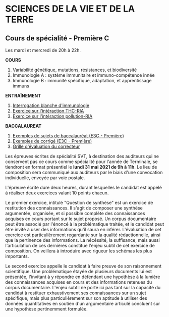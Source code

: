 # SCIENCES DE LA VIE ET DE LA TERRE

## Cours de spécialité - Première C

Les mardi et mercredi de 20h à 22h. 

**COURS**

1) Variabilité génétique, mutations, résistances, et biodiversité<br>
2) Immunologie A : système immunitaire et immuno-compétence innée<br>
3) Immunologie B : immunité spécifique, adaptation, et apprentissage immuns<br>

**ENTRAÎNEMENT**

1) [Interrogation blanche d'immunologie](/svt/1C/exo/interro.pdf)<br>
2) [Exercice sur l'intéraction THC-RIA](/svt/1C/exo/exercice_THC_RIA.pdf)<br>
3) [Exercice sur l'intéraction pollution-RIA](/svt/1C/exo/QCM_pollution_RIA.pdf)<br>

**BACCALAUREAT**

1) [Exemples de sujets de baccalauréat (E3C - Première)](/svt/1C/bac/s0.pdf)<br>
2) [Exemples de corrigé (E3C - Première)](/svt/1C/bac/s0_cor.pdf)<br>
3) [Grille d'évaluation du correcteur](/svt/1C/bac/bareme.pdf)<br>

Les épreuves écrites de spécialité SVT, à destination des auditeurs qui ne conservent pas ce cours comme spécialité pour l'année de Terminale, se tiendront en format présentiel le **lundi 31 mai 2021 de 9h à 11h**. Le lieu de composition sera communiqué aux auditeurs par le biais d'une convocation individuelle, envoyée par voie postale.

L'épreuve écrite dure deux heures, durant lesquelles le candidat est appelé à réaliser deux exercices valant 10 points chacun.

Le premier exercice, intitulé "Question de synthèse" est un exercice de restitution des connaissances. Il s'agit de composer une synthèse argumentée, organisée, et si possible complète des connaissances acquises en cours portant sur le sujet proposé. Un corpus documentaire peut être associé par l'énoncé à la problématique traitée, et le candidat peut être invité à user des informations qu'il saura en inférer. L'évaluation de cet exercice est particulièrement regardante sur la qualité rédactionnelle, ainsi que la pertinence des informations. La nécéssité, la suffisance, mais aussi l'articulation de ces dernières constitue l'enjeu subtil de cet exercice de composition. On veillera à introduire avec rigueur les schémas les plus importants.

Le second exercice appelle le candidat à faire preuve  de son raisonnement scientifique. Une problématique étayée de plusieurs documents lui est présentée, l'invitant à y répondre en défendant une hypothèse à la lumière des connaissances acquises en cours et des informations retenues du corpus documentaire. L'enjeu subtil ne porte ici pas tant sur la capacité du candidat à restituer exhaustivement ses connaissances sur un sujet spécifique, mais plus particulièrement sur son aptitude à utiliser des données quantitatives en soutien d'un argumentaire articulé concluent sur une hypothèse pertinemment formulée.



